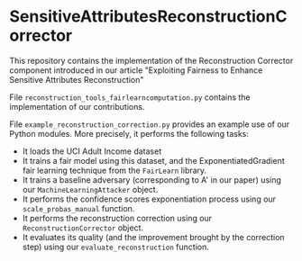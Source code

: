 # SensitiveAttributesReconstructionCorrector

This repository contains the implementation of the Reconstruction Corrector component introduced in our article "Exploiting Fairness to Enhance Sensitive Attributes Reconstruction"

File `reconstruction_tools_fairlearncomputation.py` contains the implementation of our contributions.

File `example_reconstruction_correction.py` provides an example use of our Python modules. More precisely, it performs the following tasks:

* It loads the UCI Adult Income dataset
* It trains a fair model using this dataset, and the ExponentiatedGradient fair learning technique from the `FairLearn` library.
* It trains a baseline adversary (corresponding to A' in our paper) using our `MachineLearningAttacker` object.
* It performs the confidence scores exponentiation process using our `scale_probas_manual` function.
* It performs the reconstruction correction using our `ReconstructionCorrector` object.
* It evaluates its quality (and the improvement brought by the correction step) using our `evaluate_reconstruction` function.